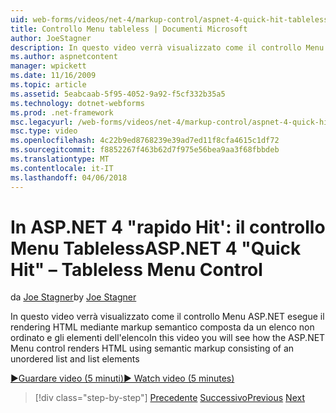 ```yaml
---
uid: web-forms/videos/net-4/markup-control/aspnet-4-quick-hit-tableless-menu-control
title: Controllo Menu tableless | Documenti Microsoft
author: JoeStagner
description: In questo video verrà visualizzato come il controllo Menu ASP.NET esegue il rendering HTML mediante markup semantico composta da un elenco non ordinato e gli elementi dell'elenco
ms.author: aspnetcontent
manager: wpickett
ms.date: 11/16/2009
ms.topic: article
ms.assetid: 5eabcaab-5f95-4052-9a92-f5cf332b35a5
ms.technology: dotnet-webforms
ms.prod: .net-framework
msc.legacyurl: /web-forms/videos/net-4/markup-control/aspnet-4-quick-hit-tableless-menu-control
msc.type: video
ms.openlocfilehash: 4c22b9ed8768239e39ad7ed11f8cfa4615c1df72
ms.sourcegitcommit: f8852267f463b62d7f975e56bea9aa3f68fbbdeb
ms.translationtype: MT
ms.contentlocale: it-IT
ms.lasthandoff: 04/06/2018
---
```

<a name="aspnet-4-quick-hit--tableless-menu-control"></a><span data-ttu-id="c595d-103">In ASP.NET 4 "rapido Hit': il controllo Menu Tableless</span><span class="sxs-lookup"><span data-stu-id="c595d-103">ASP.NET 4 "Quick Hit" – Tableless Menu Control</span></span>
====================
<span data-ttu-id="c595d-104">da [Joe Stagner](https://github.com/JoeStagner)</span><span class="sxs-lookup"><span data-stu-id="c595d-104">by [Joe Stagner](https://github.com/JoeStagner)</span></span>

<span data-ttu-id="c595d-105">In questo video verrà visualizzato come il controllo Menu ASP.NET esegue il rendering HTML mediante markup semantico composta da un elenco non ordinato e gli elementi dell'elenco</span><span class="sxs-lookup"><span data-stu-id="c595d-105">In this video you will see how the ASP.NET Menu control renders HTML using semantic markup consisting of an unordered list and list elements</span></span> 

[<span data-ttu-id="c595d-106">&#9654;Guardare video (5 minuti)</span><span class="sxs-lookup"><span data-stu-id="c595d-106">&#9654; Watch video (5 minutes)</span></span>](https://channel9.msdn.com/Blogs/ASP-NET-Site-Videos/aspnet-4-quick-hit-tableless-menu-control)

> [!div class="step-by-step"]
> <span data-ttu-id="c595d-107">[Precedente](aspnet-4-quick-hit-table-free-templated-controls.md)
> [Successivo](aspnet-4-quick-hit-hidden-field-divs.md)</span><span class="sxs-lookup"><span data-stu-id="c595d-107">[Previous](aspnet-4-quick-hit-table-free-templated-controls.md)
[Next](aspnet-4-quick-hit-hidden-field-divs.md)</span></span>
